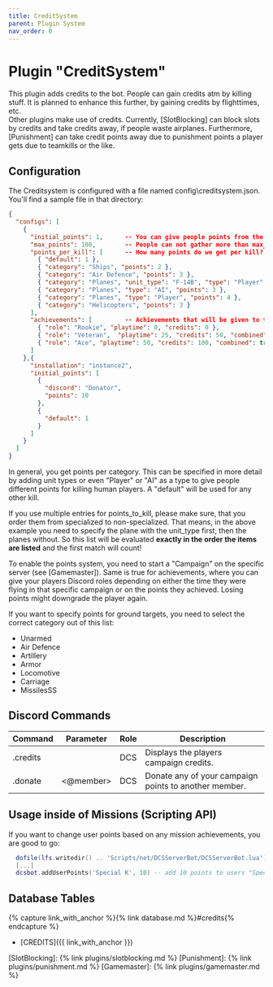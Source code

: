 ```yaml
---
title: CreditSystem
parent: Plugin System
nav_order: 0
---
```


# Plugin "CreditSystem"

This plugin adds credits to the bot. People can gain credits atm by killing stuff. It is planned to enhance this 
further, by gaining credits by flighttimes, etc.<br/>
Other plugins make use of credits. Currently, [SlotBlocking] can block slots by credits and
take credits away, if people waste airplanes. Furthermore, [Punishment] can take credit points
away due to punishment points a player gets due to teamkills or the like.

## Configuration
The Creditsystem is configured with a file named config\creditsystem.json. You'll find a sample file in that directory:
```json
{
  "configs": [
    {
      "initial_points": 1,      -- You can give people points from the beginning. Default is 0.
      "max_points": 100,        -- People can not gather more than max_points (optional).
      "points_per_kill": [      -- How many points do we get per kill? If not set, default will be 1 point per kill
        { "default": 1 },
        { "category": "Ships", "points": 2 },
        { "category": "Air Defence", "points": 3 },
        { "category": "Planes", "unit_type": "F-14B", "type": "Player", "points": 5 },
        { "category": "Planes", "type": "AI", "points": 3 },
        { "category": "Planes", "type": "Player", "points": 4 },
        { "category": "Helicopters", "points": 3 }
      ],
      "achievements": [         -- Achievements that will be given to the player after a specific playtime or points
        { "role": "Rookie", "playtime": 0, "credits": 0 },
        { "role": "Veteran",  "playtime": 25, "credits": 50, "combined": true },  -- combined=true means they have to reach both goals to get that role
        { "role": "Ace", "playtime": 50, "credits": 100, "combined": true }
      ]
    },{
      "installation": "instance2",
      "initial_points": [
        {
          "discord": "Donator",
          "points": 10
        },
        {
          "default": 1
        }
      ]
    }
  ]
}
```
In general, you get points per category. This can be specified in more detail by adding unit types or even "Player" or
"AI" as a type to give people different points for killing human players. A "default" will be used for any other kill.

If you use multiple entries for points_to_kill, please make sure, that you order them from specialized to non-specialized.
That means, in the above example you need to specify the plane with the unit_type first, then the planes without.
So this list will be evaluated **exactly in the order the items are listed** and the first match will count! 

To enable the points system, you need to start a "Campaign" on the specific server (see [Gamemaster]).
Same is true for achievements, where you can give your players Discord roles depending on either the time they were 
flying in that specific campaign or on the points they achieved. Losing points might downgrade the player again.

If you want to specify points for ground targets, you need to select the correct category out of this list:

* Unarmed
* Air Defence
* Artillery
* Armor
* Locomotive
* Carriage
* MissilesSS


## Discord Commands

| Command  | Parameter          | Role | Description                                           |
|----------|--------------------|------|-------------------------------------------------------|
| .credits |                    | DCS  | Displays the players campaign credits.                |
| .donate  | <@member> <points> | DCS  | Donate any of your campaign points to another member. |

## Usage inside of Missions (Scripting API)
If you want to change user points based on any mission achievements, you are good to go:
```lua
  dofile(lfs.writedir() .. 'Scripts/net/DCSServerBot/DCSServerBot.lua')
  [...]
  dcsbot.addUserPoints('Special K', 10) -- add 10 points to users "Special K"'s credits. Points can be negative to take them away.
```

## Database Tables

{% capture link_with_anchor %}{% link database.md %}#credits{% endcapture %}
- [CREDITS]({{ link_with_anchor }})

[SlotBlocking]: {% link plugins/slotblocking.md %}
[Punishment]: {% link plugins/punishment.md %}
[Gamemaster]: {% link plugins/gamemaster.md %}
